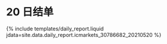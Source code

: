 # 20 日结单

{% include  templates/daily_report.liquid jdata=site.data.daily_report.icmarkets_30786682_20210520 %}